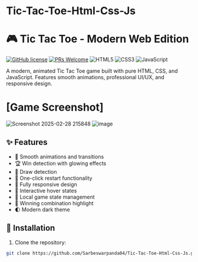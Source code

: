 # Tic-Tac-Toe-Html-Css-Js

# 🎮 Tic Tac Toe - Modern Web Edition

[![GitHub license](https://img.shields.io/badge/license-MIT-blue.svg)](https://github.com/yourusername/tic-tac-toe/blob/main/LICENSE)
[![PRs Welcome](https://img.shields.io/badge/PRs-welcome-brightgreen.svg)](https://github.com/yourusername/tic-tac-toe/pulls)
![HTML5](https://img.shields.io/badge/HTML5-E34F26?style=flat&logo=html5&logoColor=white)
![CSS3](https://img.shields.io/badge/CSS3-1572B6?style=flat&logo=css3&logoColor=white)
![JavaScript](https://img.shields.io/badge/JavaScript-F7DF1E?style=flat&logo=javascript&logoColor=black)

A modern, animated Tic Tac Toe game built with pure HTML, CSS, and JavaScript. Features smooth animations, professional UI/UX, and responsive design.

# [Game Screenshot]

![Screenshot 2025-02-28 215848](https://github.com/user-attachments/assets/1f7846d3-7196-4a60-85d0-9e42c3de3040)
![image](https://github.com/user-attachments/assets/28d037e7-311d-438e-a7ba-0ce2b8dcadd8)


## ✨ Features

- 🌈 Smooth animations and transitions
- 🏆 Win detection with glowing effects
- 🤝 Draw detection
- 🔄 One-click restart functionality
- 📱 Fully responsive design
- 🎯 Interactive hover states
- 💾 Local game state management
- 🎉 Winning combination highlight
- 🌓 Modern dark theme

## 🚀 Installation

1. Clone the repository:
```bash
git clone https://github.com/Sarbeswarpanda04/Tic-Tac-Toe-Html-Css-Js.git

